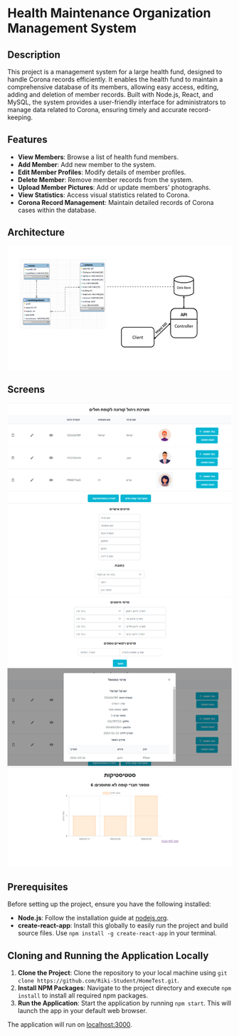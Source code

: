 # Health Maintenance Organization Management System

## Description

This project is a management system for a large health fund, designed to handle Corona records efficiently. It enables the health fund to maintain a comprehensive database of its members, allowing easy access, editing, adding and deletion of member records. Built with Node.js, React, and MySQL, the system provides a user-friendly interface for administrators to manage data related to Corona, ensuring timely and accurate record-keeping.

## Features

- **View Members**: Browse a list of health fund members.
- **Add Member**: Add new member to the system.
- **Edit Member Profiles**: Modify details of member profiles.
- **Delete Member**: Remove member records from the system.
- **Upload Member Pictures**: Add or update members' photographs.
- **View Statistics**: Access visual statistics related to Corona.
- **Corona Record Management**: Maintain detailed records of Corona cases within the database.

## Architecture

![ARCHITECTURE!](screens/ארכיטקטורה.png)

## Screens

![HOME!](screens/home.png)
![ADD!](screens/add1.png)
![CONTINUE_ADD!](screens/addperson2.png)
![DETAILS!](screens/details.png)
![STATISTICS!](screens/סטטיסטיקה.png)

## Prerequisites

Before setting up the project, ensure you have the following installed:
- **Node.js**: Follow the installation guide at [nodejs.org](https://nodejs.org/en/).
- **create-react-app**: Install this globally to easily run the project and build source files. Use `npm install -g create-react-app` in your terminal.

## Cloning and Running the Application Locally

1. **Clone the Project**: Clone the repository to your local machine using `git clone https://github.com/Riki-Student/HomeTest.git`.
2. **Install NPM Packages**: Navigate to the project directory and execute `npm install` to install all required npm packages.
3. **Run the Application**: Start the application by running `npm start`. This will launch the app in your default web browser.

The application will run on [localhost:3000](http://localhost:3000).
